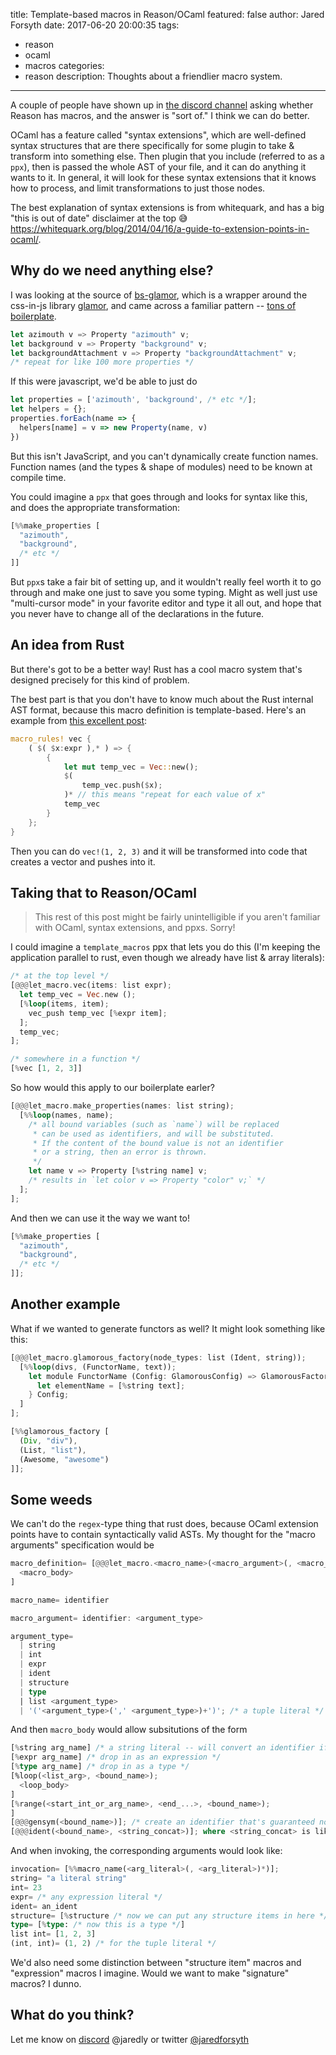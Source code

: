 title: Template-based macros in Reason/OCaml
featured: false
author: Jared Forsyth
date: 2017-06-20 20:00:35
tags:
  - reason
  - ocaml
  - macros
categories:
  - reason
description: Thoughts about a friendlier macro system.
---

A couple of people have shown up in [the discord channel](https://discord.gg/reasonml) asking whether Reason has macros, and the answer is "sort of." I think we can do better.

<!-- more -->

OCaml has a feature called "syntax extensions", which are well-defined syntax structures that are there specifically for some plugin to take & transform into something else. Then plugin that you include (referred to as a `ppx`), then is passed the whole AST of your file, and it can do anything it wants to it. In general, it will look for these syntax extensions that it knows how to process, and limit transformations to just those nodes.

The best explanation of syntax extensions is from whitequark, and has a big "this is out of date" disclaimer at the top 😅 https://whitequark.org/blog/2014/04/16/a-guide-to-extension-points-in-ocaml/.

## Why do we need anything else?

I was looking at the source of [bs-glamor](https://github.com/poeschko/bs-glamor), which is a wrapper around the css-in-js library [glamor](https://github.com/threepointone/glamor), and came across a familiar pattern -- [tons of boilerplate](https://github.com/poeschko/bs-glamor/blob/master/src/glamor.re).

```rust
let azimouth v => Property "azimouth" v;
let background v => Property "background" v;
let backgroundAttachment v => Property "backgroundAttachment" v;
/* repeat for like 100 more properties */
```

If this were javascript, we'd be able to just do

```javascript
let properties = ['azimouth', 'background', /* etc */];
let helpers = {};
properties.forEach(name => {
  helpers[name] = v => new Property(name, v)
})
```

But this isn't JavaScript, and you can't dynamically create function names. Function names (and the types & shape of modules) need to be known at compile time.

You could imagine a `ppx` that goes through and looks for syntax like this, and does the appropriate transformation:

```rust
[%%make_properties [
  "azimouth",
  "background",
  /* etc */
]]
```

But `ppx`s take a fair bit of setting up, and it wouldn't really feel worth it to go through and make one just to save you some typing. Might as well just use "multi-cursor mode" in your favorite editor and type it all out, and hope that you never have to change all of the declarations in the future.

## An idea from Rust

But there's got to be a better way! Rust has a cool macro system that's designed precisely for this kind of problem.

The best part is that you don't have to know much about the Rust internal AST format, because this macro definition is template-based. Here's an example from [this excellent post](http://words.steveklabnik.com/an-overview-of-macros-in-rust):

```rust
macro_rules! vec {
    ( $( $x:expr ),* ) => {
        {
            let mut temp_vec = Vec::new();
            $(
                temp_vec.push($x);
            )* // this means "repeat for each value of x"
            temp_vec
        }
    };
}
```

Then you can do `vec!(1, 2, 3)` and it will be transformed into code that creates a vector and pushes into it.

## Taking that to Reason/OCaml

> This rest of this post might be fairly unintelligible if you aren't familiar with OCaml, syntax extensions, and ppxs. Sorry!

I could imagine a `template_macros` ppx that lets you do this (I'm keeping the application parallel to rust, even though we already have list & array literals):

```rust
/* at the top level */
[@@@let_macro.vec(items: list expr);
  let temp_vec = Vec.new ();
  [%loop(items, item);
    vec_push temp_vec [%expr item];
  ];
  temp_vec;
];

/* somewhere in a function */
[%vec [1, 2, 3]]
```

So how would this apply to our boilerplate earler?

```rust
[@@@let_macro.make_properties(names: list string);
  [%%loop(names, name);
    /* all bound variables (such as `name`) will be replaced
     * can be used as identifiers, and will be substituted.
     * If the content of the bound value is not an identifier
     * or a string, then an error is thrown.
     */
    let name v => Property [%string name] v;
    /* results in `let color v => Property "color" v;` */
  ];
];
```

And then we can use it the way we want to!

```rust
[%%make_properties [
  "azimouth",
  "background",
  /* etc */
]];
```

## Another example

What if we wanted to generate functors as well? It might look something like this:

```rust
[@@@let_macro.glamorous_factory(node_types: list (Ident, string));
  [%%loop(divs, (FunctorName, text));
    let module FunctorName (Config: GlamorousConfig) => GlamorousFactory {
      let elementName = [%string text];
    } Config;
  ]
];

[%%glamorous_factory [
  (Div, "div"),
  (List, "list"),
  (Awesome, "awesome")
]];
```

## Some weeds

We can't do the `regex`-type thing that rust does, because OCaml extension points have to contain syntactically valid ASTs. My thought for the "macro arguments" specification would be

```rust
macro_definition= [@@@let_macro.<macro_name>(<macro_argument>(, <macro_argument>)*));
  <macro_body>
]

macro_name= identifier

macro_argument= identifier: <argument_type>

argument_type=
  | string
  | int
  | expr
  | ident
  | structure
  | type
  | list <argument_type>
  | '('<argument_type>(',' <argument_type>)+')'; /* a tuple literal */
```

And then `macro_body` would allow subsitutions of the form

```rust
[%string arg_name] /* a string literal -- will convert an identifier if given */
[%expr arg_name] /* drop in as an expression */
[%type arg_name] /* drop in as a type */
[%loop(<list_arg>, <bound_name>);
  <loop_body>
]
[%range(<start_int_or_arg_name>, <end_...>, <bound_name>);
]
[@@@gensym(<bound_name>)]; /* create an identifier that's guaranteed not to conflict */
[@@@ident(<bound_name>, <string_concat>)]; where <string_concat> is like `"something_" ^ vbl_name`

```

And when invoking, the corresponding arguments would look like:

```rust
invocation= [%%macro_name(<arg_literal>(, <arg_literal>)*)];
string= "a literal string"
int= 23
expr= /* any expression literal */
ident= an_ident
structure= [%structure /* now we can put any structure items in here */]
type= [%type: /* now this is a type */]
list int= [1, 2, 3]
(int, int)= (1, 2) /* for the tuple literal */
```

We'd also need some distinction between "structure item" macros and "expression" macros I imagine. Would we want to make "signature" macros? I dunno.

## What do you think?

Let me know on [discord](https://discord.gg/reasonml) @jaredly or twitter [@jaredforsyth](https://twitter.com/jaredforsyth)
